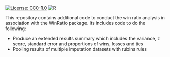 [![License: CC0-1.0](https://licensebuttons.net/l/zero/1.0/88x31.png)](http://creativecommons.org/publicdomain/zero/1.0/) ![R](https://img.shields.io/badge/R-%23276DC3.svg?style=for-the-badge&logo=r&logoColor=white)

This repository contains additional code to conduct the win ratio analysis in association with the WinRatio package. Its includes code to do the following:

- Produce an extended results summary which includes the variance, z score, standard error and proportions of wins, losses and ties
- Pooling results of multiple imputation datasets with rubins rules
